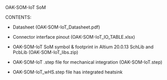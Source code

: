 OAK-SOM-IoT SoM

CONTENTS:

- Datasheet (OAK-SOM-IoT_Datasheet.pdf)

- Connector interface pinout (OAK-SOM-IoT_IO_TABLE.xlsx)

- OAK-SOM-IoT SoM symbol & footprint in Altium 20.0.13 SchLib and PcbLib (OAK-SOM-IoT_libs.zip)

- OAK-SOM-IoT .step file for mechanical integration (OAK-SOM-IoT.step)

- OAK-SOM-IoT_wHS.step file has integrated heatsink 


